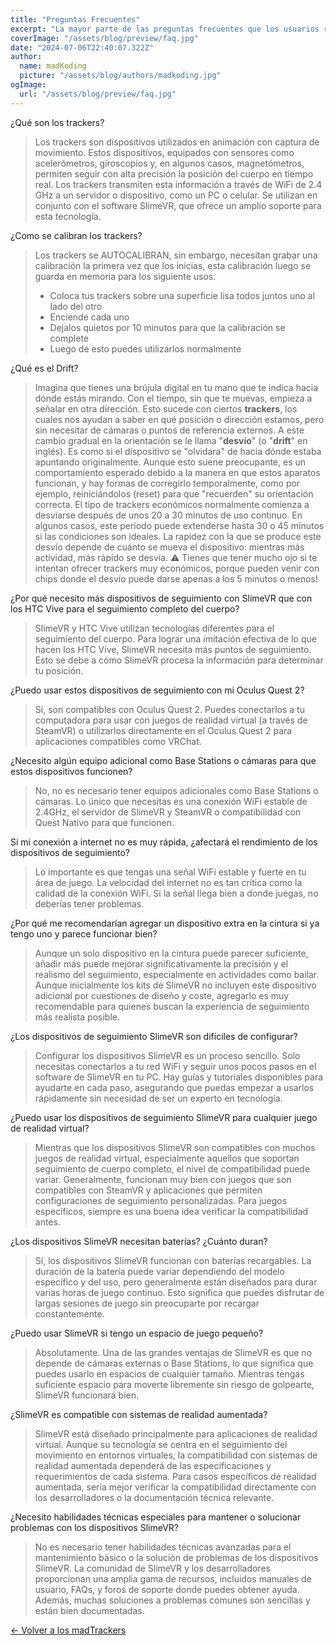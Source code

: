 ```yaml
---
title: "Preguntas Frecuentes"
excerpt: "La mayor parte de las preguntas frecuentes que los usuarios realizan con respecto a los trackers."
coverImage: "/assets/blog/preview/faq.jpg"
date: "2024-07-06T22:40:07.322Z"
author:
  name: madKoding
  picture: "/assets/blog/authors/madkoding.jpg"
ogImage:
  url: "/assets/blog/preview/faq.jpg"
---
```

¿Qué son los trackers?
> Los trackers son dispositivos utilizados en animación con captura de movimiento. Estos dispositivos, equipados con sensores como acelerómetros, giroscopios y, en algunos casos, magnetómetros, permiten seguir con alta precisión la posición del cuerpo en tiempo real. Los trackers transmiten esta información a través de WiFi de 2.4 GHz a un servidor o dispositivo, como un PC o celular. Se utilizan en conjunto con el software SlimeVR, que ofrece un amplio soporte para esta tecnología.

¿Como se calibran los trackers?
> Los trackers se AUTOCALIBRAN, sin embargo, necesitan grabar una calibración la primera vez que los inicias, esta calibración luego se guarda en memoria para los siguiente usos.
> - Coloca tus trackers sobre una superficie lisa todos juntos uno al lado del otro
> - Enciende cada uno
> - Dejalos quietos por 10 minutos para que la calibración se complete
> - Luego de esto puedes utilizarlos normalmente

¿Qué es el Drift?
> Imagina que tienes una brújula digital en tu mano que te indica hacia dónde estás mirando. Con el tiempo, sin que te muevas, empieza a señalar en otra dirección. Esto sucede con ciertos **trackers**, los cuales nos ayudan a saber en qué posición o dirección estamos, pero sin necesitar de cámaras o puntos de referencia externos.
> A este cambio gradual en la orientación se le llama "**desvío**" (o "**drift**" en inglés). Es como si el dispositivo se "olvidara" de hacia dónde estaba apuntando originalmente. Aunque esto suene preocupante, es un comportamiento esperado debido a la manera en que estos aparatos funcionan, y hay formas de corregirlo temporalmente, como por ejemplo, reiniciándolos (reset) para que "recuerden" su orientación correcta.
> El tipo de trackers económicos normalmente comienza a desviarse después de unos 20 a 30 minutos de uso continuo. En algunos casos, este período puede extenderse hasta 30 o 45 minutos si las condiciones son ideales. La rapidez con la que se produce este desvío depende de cuánto se mueva el dispositivo: mientras más actividad, más rápido se desvía.
> ⚠️ Tienes que tener mucho ojo si te intentan ofrecer trackers muy económicos, porque pueden venir con chips donde el desvío puede darse apenas a los 5 minutos o menos!

¿Por qué necesito más dispositivos de seguimiento con SlimeVR que con los HTC Vive para el seguimiento completo del cuerpo?
> SlimeVR y HTC Vive utilizan tecnologías diferentes para el seguimiento del cuerpo. Para lograr una imitación efectiva de lo que hacen los HTC Vive, SlimeVR necesita más puntos de seguimiento. Esto se debe a cómo SlimeVR procesa la información para determinar tu posición.

¿Puedo usar estos dispositivos de seguimiento con mi Oculus Quest 2?
> Sí, son compatibles con Oculus Quest 2. Puedes conectarlos a tu computadora para usar con juegos de realidad virtual (a través de SteamVR) o utilizarlos directamente en el Oculus Quest 2 para aplicaciones compatibles como VRChat.

¿Necesito algún equipo adicional como Base Stations o cámaras para que estos dispositivos funcionen?
> No, no es necesario tener equipos adicionales como Base Stations o cámaras. Lo único que necesitas es una conexión WiFi estable de 2.4GHz, el servidor de SlimeVR y SteamVR o compatibilidad con Quest Nativo para que funcionen.

Si mi conexión a internet no es muy rápida, ¿afectará el rendimiento de los dispositivos de seguimiento?
> Lo importante es que tengas una señal WiFi estable y fuerte en tu área de juego. La velocidad del internet no es tan crítica como la calidad de la conexión WiFi. Si la señal llega bien a donde juegas, no deberías tener problemas.

¿Por qué me recomendarían agregar un dispositivo extra en la cintura si ya tengo uno y parece funcionar bien?
> Aunque un solo dispositivo en la cintura puede parecer suficiente, añadir más puede mejorar significativamente la precisión y el realismo del seguimiento, especialmente en actividades como bailar. Aunque inicialmente los kits de SlimeVR no incluyen este dispositivo adicional por cuestiones de diseño y coste, agregarlo es muy recomendable para quienes buscan la experiencia de seguimiento más realista posible.

¿Los dispositivos de seguimiento SlimeVR son difíciles de configurar?
> Configurar los dispositivos SlimeVR es un proceso sencillo. Solo necesitas conectarlos a tu red WiFi y seguir unos pocos pasos en el software de SlimeVR en tu PC. Hay guías y tutoriales disponibles para ayudarte en cada paso, asegurando que puedas empezar a usarlos rápidamente sin necesidad de ser un experto en tecnología.

¿Puedo usar los dispositivos de seguimiento SlimeVR para cualquier juego de realidad virtual?
> Mientras que los dispositivos SlimeVR son compatibles con muchos juegos de realidad virtual, especialmente aquellos que soportan seguimiento de cuerpo completo, el nivel de compatibilidad puede variar. Generalmente, funcionan muy bien con juegos que son compatibles con SteamVR y aplicaciones que permiten configuraciones de seguimiento personalizadas. Para juegos específicos, siempre es una buena idea verificar la compatibilidad antes.

¿Los dispositivos SlimeVR necesitan baterías? ¿Cuánto duran?
> Sí, los dispositivos SlimeVR funcionan con baterías recargables. La duración de la batería puede variar dependiendo del modelo específico y del uso, pero generalmente están diseñados para durar varias horas de juego continuo. Esto significa que puedes disfrutar de largas sesiones de juego sin preocuparte por recargar constantemente.

¿Puedo usar SlimeVR si tengo un espacio de juego pequeño?
> Absolutamente. Una de las grandes ventajas de SlimeVR es que no depende de cámaras externas o Base Stations, lo que significa que puedes usarlo en espacios de cualquier tamaño. Mientras tengas suficiente espacio para moverte libremente sin riesgo de golpearte, SlimeVR funcionará bien.

¿SlimeVR es compatible con sistemas de realidad aumentada?
> SlimeVR está diseñado principalmente para aplicaciones de realidad virtual. Aunque su tecnología se centra en el seguimiento del movimiento en entornos virtuales, la compatibilidad con sistemas de realidad aumentada dependerá de las especificaciones y requerimientos de cada sistema. Para casos específicos de realidad aumentada, sería mejor verificar la compatibilidad directamente con los desarrolladores o la documentación técnica relevante.

¿Necesito habilidades técnicas especiales para mantener o solucionar problemas con los dispositivos SlimeVR?
> No es necesario tener habilidades técnicas avanzadas para el mantenimiento básico o la solución de problemas de los dispositivos SlimeVR. La comunidad de SlimeVR y los desarrolladores proporcionan una amplia gama de recursos, incluidos manuales de usuario, FAQs, y foros de soporte donde puedes obtener ayuda. Además, muchas soluciones a problemas comunes son sencillas y están bien documentadas.

[← Volver a los madTrackers](/)